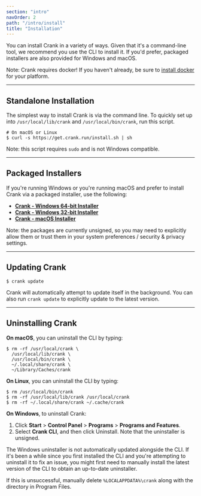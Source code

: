 ```yaml
---
section: "intro"
navOrder: 2
path: "/intro/install"
title: "Installation"
---
```


You can install Crank in a variety of ways. Given that it's a command-line
tool, we recommend you use the CLI to install it. If you'd prefer, packaged
installers are also provided for Windows and macOS.

<!-- ![Installation of Crank CLI](/img/install.gif) -->

<aside class="notice">
Note: Crank requires docker! If you haven't already, be sure to
<a href="https://docs.docker.com/install/#supported-platforms"
  target="_blank">install docker</a> for your platform.
</aside>

---

## Standalone Installation

The simplest way to install Crank is via the command line. To quickly set up
into `/usr/local/lib/crank` and `/usr/local/bin/crank`, run this script.

```shell-session
# On macOS or Linux
$ curl -s https://get.crank.run/install.sh | sh
```

Note: this script requires `sudo` and is not Windows compatible.

---

## Packaged Installers

If you're running Windows or you're running macOS and prefer to install Crank
via a packaged installer, use the following:

- **[Crank - Windows 64-bit Installer][64-bit-exe-latest]**
- **[Crank - Windows 32-bit Installer][32-bit-exe-latest]**
- **[Crank - macOS Installer][macos-pkg-latest]**

Note: the packages are currently unsigned, so you may need to explicitly allow
them or trust them in your system preferences / security & privacy settings.

---

## Updating Crank

```shell-session
$ crank update
```

Crank will automatically attempt to update itself in the background. You can
also run `crank update` to explicitly update to the latest version.

---

## Uninstalling Crank

**On macOS**, you can uninstall the CLI by typing:
```shell-session
$ rm -rf /usr/local/crank \
  /usr/local/lib/crank \
  /usr/local/bin/crank \
  ~/.local/share/crank \
  ~/Library/Caches/crank
```

**On Linux**, you can uninstall the CLI by typing:
```shell-session
$ rm /usr/local/bin/crank
$ rm -rf /usr/local/lib/crank /usr/local/crank
$ rm -rf ~/.local/share/crank ~/.cache/crank
```

**On Windows**, to uninstall Crank:

1. Click **Start** > **Control Panel** > **Programs** > **Programs and Features**.
2. Select **Crank CLI**, and then click Uninstall. Note that the uninstaller
   is unsigned.

<aside class="notice">
The Windows uninstaller is not automatically updated alongside the CLI. If it's
been a while since you first installed the CLI and you're attempting to
uninstall it to fix an issue, you might first need to manually install the
latest version of the CLI to obtain an up-to-date uninstaller.
</aside>

If this is unsuccessful, manually delete `%LOCALAPPDATA%\crank` along with the directory in Program Files.

[64-bit-exe-latest]: https://get.crank.run/crank-x64.exe
[32-bit-exe-latest]: https://get.crank.run/crank-x86.exe
[macos-pkg-latest]: https://get.crank.run/crank.pkg
